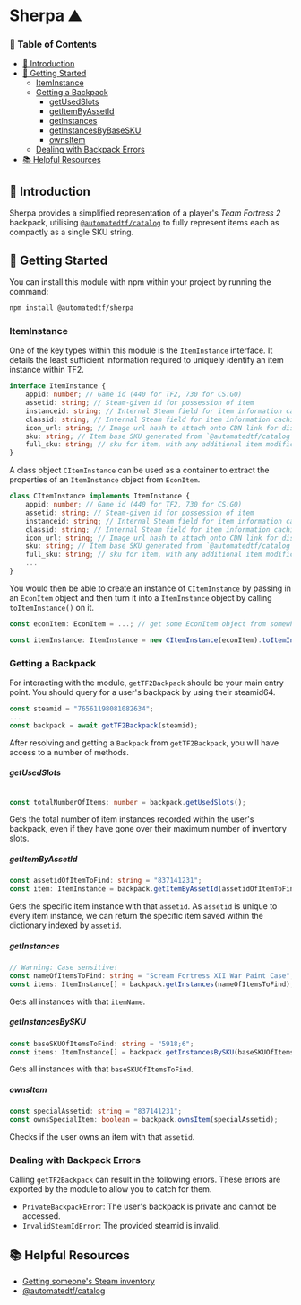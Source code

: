 # Sherpa ⛰️

### 📖 Table of Contents
- [👋 Introduction](#-introduction)
- [🔌 Getting Started](#-getting-started)
    - [ItemInstance](#iteminstance)
    - [Getting a Backpack](#getting-a-backpack)
        - [getUsedSlots](#getusedslots)
        - [getItemByAssetId](#getitembyassetid)
        - [getInstances](#getinstances)
        - [getInstancesByBaseSKU](#getinstancesbybasesku)
        - [ownsItem](#ownsitem)
    - [Dealing with Backpack Errors](#dealing-with-backpack-errors)
- [📚 Helpful Resources](#-helpful-resources)

## 👋 Introduction

Sherpa provides a simplified representation of a player's *Team Fortress 2* backpack, utilising [`@automatedtf/catalog`](https://github.com/automatedtf/catalog) to fully represent items each as compactly as a single SKU string.

## 🔌 Getting Started
You can install this module with npm within your project by running the command:

```bash
npm install @automatedtf/sherpa
```
### ItemInstance
One of the key types within this module is the `ItemInstance` interface. It details the least sufficient information required to uniquely identify an item instance within TF2.

```typescript
interface ItemInstance {
    appid: number; // Game id (440 for TF2, 730 for CS:GO)
    assetid: string; // Steam-given id for possession of item
    instanceid: string; // Internal Steam field for item information caching
    classid: string; // Internal Steam field for item information caching
    icon_url: string; // Image url hash to attach onto CDN link for display purposes
    sku: string; // Item base SKU generated from `@automatedtf/catalog`
    full_sku: string; // sku for item, with any additional item modifications included
}
```
A class object `CItemInstance` can be used as a container to extract the properties of an `ItemInstance` object from `EconItem`.

```typescript
class CItemInstance implements ItemInstance {
    appid: number; // Game id (440 for TF2, 730 for CS:GO)
    assetid: string; // Steam-given id for possession of item
    instanceid: string; // Internal Steam field for item information caching
    classid: string; // Internal Steam field for item information caching
    icon_url: string; // Image url hash to attach onto CDN link for display purposes
    sku: string; // Item base SKU generated from `@automatedtf/catalog` 
    full_sku: string; // sku for item, with any additional item modifications included
    ...
}
```

You would then be able to create an instance of `CItemInstance` by passing in an `EconItem` object and then turn it into a `ItemInstance` object by calling `toItemInstance()` on it.

```typescript
const econItem: EconItem = ...; // get some EconItem object from somewhere

const itemInstance: ItemInstance = new CItemInstance(econItem).toItemInstance();
```

### Getting a Backpack
For interacting with the module, `getTF2Backpack` should be your main entry point. You should query for a user's backpack by using their steamid64.

```typescript
const steamid = "76561198081082634";
...
const backpack = await getTF2Backpack(steamid);
```
After resolving and getting a `Backpack` from `getTF2Backpack`, you will have access to a number of methods.

##### getUsedSlots
```typescript

const totalNumberOfItems: number = backpack.getUsedSlots();
```
Gets the total number of item instances recorded within the user's backpack, even if they have gone over their maximum number of inventory slots.

##### getItemByAssetId
```typescript
const assetidOfItemToFind: string = "837141231";
const item: ItemInstance = backpack.getItemByAssetId(assetidOfItemToFind);
```
Gets the specific item instance with that `assetid`. As `assetid` is unique to every item instance, we can return the specific item saved within the dictionary indexed by `assetid`.

##### getInstances
```typescript
// Warning: Case sensitive!
const nameOfItemsToFind: string = "Scream Fortress XII War Paint Case";
const items: ItemInstance[] = backpack.getInstances(nameOfItemsToFind);
```
Gets all instances with that `itemName`.

##### getInstancesBySKU
```typescript
const baseSKUOfItemsToFind: string = "5918;6";
const items: ItemInstance[] = backpack.getInstancesBySKU(baseSKUOfItemsToFind);
```
Gets all instances with that `baseSKUOfItemsToFind`.

##### ownsItem

```typescript
const specialAssetid: string = "837141231";
const ownsSpecialItem: boolean = backpack.ownsItem(specialAssetid);
```

Checks if the user owns an item with that `assetid`.

### Dealing with Backpack Errors

Calling `getTF2Backpack` can result in the following errors. These errors are exported by the module to allow you to catch for them.
- `PrivateBackpackError`: The user's backpack is private and cannot be accessed.
- `InvalidSteamIdError`: The provided steamid is invalid.


## 📚 Helpful Resources
- [Getting someone's Steam inventory](https://stackoverflow.com/questions/17393099/getting-someones-steam-inventory)
- [@automatedtf/catalog](https://github.com/automatedtf/catalog)